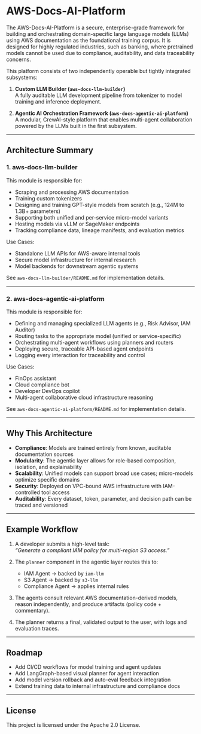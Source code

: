 # AWS-Docs-AI-Platform

The AWS-Docs-AI-Platform is a secure, enterprise-grade framework for building and orchestrating domain-specific large language models (LLMs) using AWS documentation as the foundational training corpus. It is designed for highly regulated industries, such as banking, where pretrained models cannot be used due to compliance, auditability, and data traceability concerns.

This platform consists of two independently operable but tightly integrated subsystems:

1. **Custom LLM Builder (`aws-docs-llm-builder`)**  
   A fully auditable LLM development pipeline from tokenizer to model training and inference deployment.

2. **Agentic AI Orchestration Framework (`aws-docs-agentic-ai-platform`)**  
   A modular, CrewAI-style platform that enables multi-agent collaboration powered by the LLMs built in the first subsystem.

---

## Architecture Summary

### 1. aws-docs-llm-builder

This module is responsible for:

- Scraping and processing AWS documentation
- Training custom tokenizers
- Designing and training GPT-style models from scratch (e.g., 124M to 1.3B+ parameters)
- Supporting both unified and per-service micro-model variants
- Hosting models via vLLM or SageMaker endpoints
- Tracking compliance data, lineage manifests, and evaluation metrics

Use Cases:
- Standalone LLM APIs for AWS-aware internal tools
- Secure model infrastructure for internal research
- Model backends for downstream agentic systems

See `aws-docs-llm-builder/README.md` for implementation details.

---

### 2. aws-docs-agentic-ai-platform

This module is responsible for:

- Defining and managing specialized LLM agents (e.g., Risk Advisor, IAM Auditor)
- Routing tasks to the appropriate model (unified or service-specific)
- Orchestrating multi-agent workflows using planners and routers
- Deploying secure, traceable API-based agent endpoints
- Logging every interaction for traceability and control

Use Cases:
- FinOps assistant
- Cloud compliance bot
- Developer DevOps copilot
- Multi-agent collaborative cloud infrastructure reasoning

See `aws-docs-agentic-ai-platform/README.md` for implementation details.

---

## Why This Architecture

- **Compliance**: Models are trained entirely from known, auditable documentation sources
- **Modularity**: The agentic layer allows for role-based composition, isolation, and explainability
- **Scalability**: Unified models can support broad use cases; micro-models optimize specific domains
- **Security**: Deployed on VPC-bound AWS infrastructure with IAM-controlled tool access
- **Auditability**: Every dataset, token, parameter, and decision path can be traced and versioned

---

## Example Workflow

1. A developer submits a high-level task:  
   _“Generate a compliant IAM policy for multi-region S3 access.”_

2. The `planner` component in the agentic layer routes this to:
   - IAM Agent → backed by `iam-llm`
   - S3 Agent → backed by `s3-llm`
   - Compliance Agent → applies internal rules

3. The agents consult relevant AWS documentation-derived models, reason independently, and produce artifacts (policy code + commentary).

4. The planner returns a final, validated output to the user, with logs and evaluation traces.

---

## Roadmap

- Add CI/CD workflows for model training and agent updates
- Add LangGraph-based visual planner for agent interaction
- Add model version rollback and auto-eval feedback integration
- Extend training data to internal infrastructure and compliance docs

---

## License

This project is licensed under the Apache 2.0 License.

